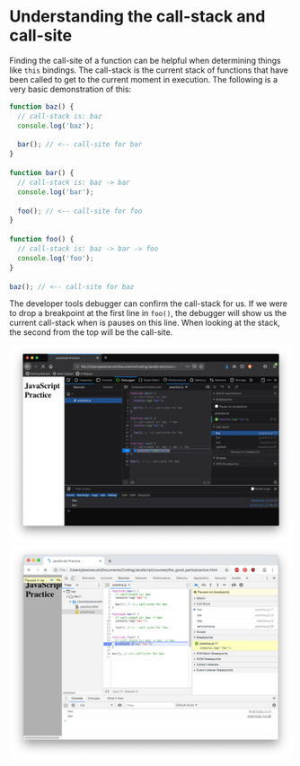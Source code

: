 # Understanding the call-stack and call-site

Finding the call-site of a function can be helpful when determining things like `this` bindings. The call-stack is the current stack of functions that have been called to get to the current moment in execution. The following is a very basic demonstration of this:

```javascript
function baz() {
  // call-stack is: baz
  console.log('baz');

  bar(); // <-- call-site for bar
}

function bar() {
  // call-stack is: baz -> bar
  console.log('bar');

  foo(); // <-- call-site for foo
}

function foo() {
  // call-stack is: baz -> bar -> foo
  console.log('foo');
}

baz(); // <-- call-site for baz
```

The developer tools debugger can confirm the call-stack for us. If we were to drop a breakpoint at the first line in `foo()`, the debugger will show us the current call-stack when is pauses on this line. When looking at the stack, the second from the top will be the call-site.

![Firefox debugger](data/debugger_firefox.png "Firefox debugger")
![Chrome debugger](data/debugger_chrome.png "Chrome debugger")
